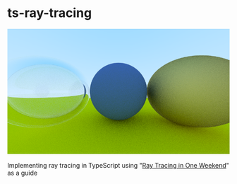 # ts-ray-tracing

![ray traced iamge](docs/image.png)

Implementing ray tracing in TypeScript using "[Ray Tracing in One Weekend](https://raytracing.github.io/books/RayTracingInOneWeekend.html)" as a guide
